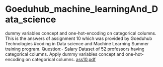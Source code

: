 # Goeduhub_machine_learningAnd_Data_science
 dummy variables concept and one-hot-encoding on categorical columns.
 This is the answers of assignment 10 which was provided by Goeduhub Technologies #coding  in Data science and Machine Learning Summer training program. 
Question:-
Salary Dataset of 52 professors having categorical columns. Apply dummy variables concept and one-hot-encoding on categorical columns.
[ass10.pdf](https://github.com/rohitsharma10creator/Goeduhub_machine_learningAnd_Data_science/files/6628448/ass10.pdf)

